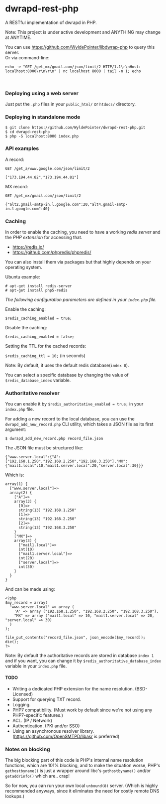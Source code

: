 # dwrapd-rest-php
A RESTful implementation of dwrapd in PHP.

Note: This project is under active development and ANYTHING may change at ANYTIME.

You can use https://github.com/WyldePointer/libdwrap-php to query this server.
<br />
Or via command-line:
```
echo -e "GET /get_mx/gmail.com/json/limit/2 HTTP/1.1\r\nHost: localhost:8000\r\n\r\n" | nc localhost 8000 | tail -n 1; echo
```
<br />


### Deploying using a web server
Just put the `.php` files in your `public_html/` or `htdocs/` directory.

### Deploying in standalone mode
```
$ git clone https://github.com/WyldePointer/dwrapd-rest-php.git
$ cd dwrapd-rest-php
$ php -S localhost:8000 index.php
```

### API examples

A record:
```
GET /get_a/www.google.com/json/limit/2
```
```
["173.194.44.82","173.194.44.81"]
```

MX record:
```
GET /get_mx/gmail.com/json/limit/2
```
```
{"alt2.gmail-smtp-in.l.google.com":20,"alt4.gmail-smtp-in.l.google.com":40}
```

### Caching
In order to enable the caching, you need to have a working *redis server* and the *PHP extension* for accessing that.
 - https://redis.io/
 - https://github.com/phpredis/phpredis/

You can also install them via packages but that highly depends on your operating system.

Ubuntu example:
```
# apt-get install redis-server
# apt-get install php5-redis
```

*The following configuration parameters are defined in your `index.php` file.*

Enable the caching:

`$redis_caching_enabled = true;`

Disable the caching:

`$redis_caching_enabled = false;`

Setting the TTL for the cached records:

`$redis_caching_ttl = 10;` (in seconds)

Note: By default, it uses the default redis database(`index 0`).

You can select a specific database by changing the value of `$redis_database_index` variable.


### Authoritative resolver
You can enable it by `$redis_authoritative_enabled = true;` in your `index.php` file.

For adding a new record to the local database, you can use the `dwrapd_add_new_record.php` CLI utility, which takes a JSON file as its first argument:
```
$ dwrapd_add_new_record.php record_file.json
```

The JSON file must be structured like:
```
{"www.server.local":{"A":["192.168.1.250","192.168.2.250","192.168.3.250"],"MX":{"mail1.local":10,"mail1.server.local":20,"server.local":30}}}
```

Which is:
```
array(1) {
  ["www.server.local"]=>
  array(2) {
    ["A"]=>
    array(3) {
      [0]=>
      string(13) "192.168.1.250"
      [1]=>
      string(13) "192.168.2.250"
      [2]=>
      string(13) "192.168.3.250"
    }
    ["MX"]=>
    array(3) {
      ["mail1.local"]=>
      int(10)
      ["mail1.server.local"]=>
      int(20)
      ["server.local"]=>
      int(30)
    }
  }
}
```

And can be made using:
```
<?php
$my_record = array(
  "www.server.local" => array (
    'A' => array ("192.168.1.250", "192.168.2.250", "192.168.3.250"),
    "MX" => array ("mail1.local" => 10, "mail1.server.local" => 20, "server.local" => 30)
  )
);

file_put_contents("record_file.json", json_encode($my_record));
die();
?>
```

Note: By default the authoritative records are stored in database `index 1` and if you want, you can change it by `$redis_authoritative_database_index` variable in your `index.php` file.


#### TODO
 - Writing a dedicated PHP extension for the name resolution. (BSD-Licensed)
 - Support for querying TXT record.
 - Logging.
 - PHP7 compatibility. (Must work by default since we're not using any PHP7-specific features.)
 - ACL. (IP / Network)
 - Authentication. (PKI and/or SSO)
 - Using an asynchronous resolver library. (https://github.com/OpenSMTPD/libasr is preferred)


### Notes on blocking
The big blocking part of this code is PHP's internal name resolution functions, which are 101% blocking, and to make the situation worse, PHP's `gethostbyname()` is just a wrapper around libc's `gethostbyname()` and/or `getaddrinfo()` which are.. crap!

So for now, you can run your own local `unbound(8)` server. (Which is highly recommended anyways, since it eliminates the need for costly remote DNS lookups.)

